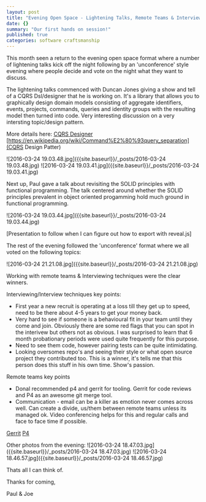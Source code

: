 ```yaml
---
layout: post
title: "Evening Open Space - Lightening Talks, Remote Teams & Interview Techniques"
date: {}
summary: "Our first hands on session!"
published: true
categories: software craftsmanship
---
```



This month seen a return to the evening open space format where a number of lightening talks kick off the night following by an 'unconference' style evening where people decide and vote on the night what they want to discuss.

The lightening talks commenced with Duncan Jones giving a show and tell of a CQRS Dsl/designer that he is working on. It's a library that allows you to graphically design domain models consisting of aggregate identifiers, events, projects, commands, queries and identity groups with the resulting model then turned into code. Very interesting discussion on a very intersting topic/design pattern. 



More details here:
[CQRS Designer](http://www.codeproject.com/Articles/1062409/CQRS-designer)
[https://en.wikipedia.org/wiki/Command%E2%80%93query_separation](CQRS Design Patter)

![2016-03-24 19.03.48.jpg]({{site.baseurl}}/_posts/2016-03-24 19.03.48.jpg)
![2016-03-24 19.03.41.jpg]({{site.baseurl}}/_posts/2016-03-24 19.03.41.jpg)

Next up, Paul gave a talk about revisiting the SOLID principles with functional programming. The talk centered around whether the SOLID principles prevalent in object oriented progamming hold much ground in functional programming. 

![2016-03-24 19.03.44.jpg]({{site.baseurl}}/_posts/2016-03-24 19.03.44.jpg)

[Presentation to follow when I can figure out how to export with reveal.js]

The rest of the evening followed the 'unconference' format where we all voted on the following topics:

![2016-03-24 21.21.08.jpg]({{site.baseurl}}/_posts/2016-03-24 21.21.08.jpg)

Working with remote teams & Interviewing techniques were the clear winners.

Interviewing/Interview techniques key points:
- First year a new recruit is operating at a loss till they get up to speed, need to be there about 4-5 years to get your money back.
- Very hard to see if someone is a behavioural fit in your team until they come and join. Obviously there are some red flags that you can spot in the interivew but others not as obvious. I was surprised to learn that 6 month probationary periods were used quite frequently for this purpose. 
- Need to see them code, however pairing tests can be quite intimidating. 
- Looking oversomes repo's and seeing their style or what open source project they contributed too. This is a winner, it's tells me that this person does this stuff in his own time. Show's passion.

Remote teams key points
- Donal recommended p4 and gerrit for tooling. Gerrit for code reviews and P4 as an awesome git merge tool.
- Communication - email can be a killer as emotion never comes across well. Can create a divide, us/them between remote teams unless its managed ok. Video conferencing helps for this and regular calls and face to face time if possible.

[Gerrit](https://www.gerritcodereview.com/)
[P4](https://www.perforce.com/perforce/doc.current/manuals/cmdref/p4_client.html)

Other photos from the evening:
![2016-03-24 18.47.03.jpg]({{site.baseurl}}/_posts/2016-03-24 18.47.03.jpg)
![2016-03-24 18.46.57.jpg]({{site.baseurl}}/_posts/2016-03-24 18.46.57.jpg)

Thats all I can think of. 

Thanks for coming, 

Paul & Joe



